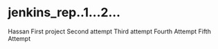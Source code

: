# jenkins_rep..1...2...
Hassan
First project
Second attempt
Third attempt
Fourth Attempt
Fifth Attempt
